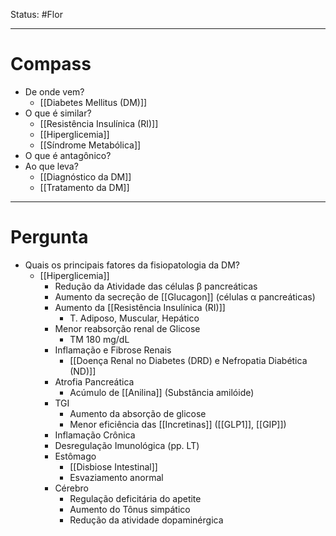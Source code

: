 Status: #Flor 

---
# Compass
- De onde vem?
	- [[Diabetes Mellitus (DM)]]
- O que é similar?
	- [[Resistência Insulínica (RI)]]
	- [[Hiperglicemia]]
	- [[Síndrome Metabólica]]
- O que é antagônico?
- Ao que leva?
	- [[Diagnóstico da DM]]
	- [[Tratamento da DM]]

----
# Pergunta
- Quais os principais fatores da fisiopatologia da DM?
	- [[Hiperglicemia]]
		- Redução da Atividade das células β pancreáticas
		- Aumento da secreção de [[Glucagon]] (células α pancreáticas)
		- Aumento da [[Resistência Insulínica (RI)]]
			- T. Adiposo, Muscular, Hepático
		- Menor reabsorção renal de Glicose 
			- TM 180 mg/dL
		- Inflamação e Fibrose Renais
			- [[Doença Renal no Diabetes (DRD) e Nefropatia Diabética (ND)]]
		- Atrofia Pancreática
			- Acúmulo de [[Anilina]] (Substância amilóide)
		- TGI
			- Aumento da absorção de glicose
			- Menor eficiência das [[Incretinas]] ([[GLP1]], [[GIP]])
		- Inflamação Crônica
		- Desregulação Imunológica (pp. LT)
		- Estômago
			- [[Disbiose Intestinal]]
			- Esvaziamento anormal
		- Cérebro
			- Regulação deficitária do apetite
			- Aumento do Tônus simpático 
			- Redução da atividade dopaminérgica
